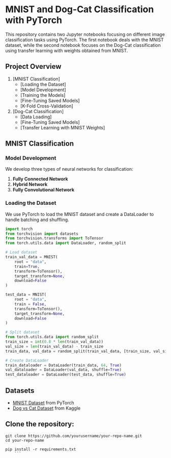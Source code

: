 # MNIST and Dog-Cat Classification with PyTorch

This repository contains two Jupyter notebooks focusing on different image classification tasks using PyTorch. The first notebook deals with the MNIST dataset, while the second notebook focuses on the Dog-Cat classification using transfer learning with weights obtained from MNIST.

## Project Overview

1. [MNIST Classification]
    - [Loading the Dataset]
    - [Model Development]
    - [Training the Models]
    - [Fine-Tuning Saved Models]
    - [K-Fold Cross-Validation]
2. [Dog-Cat Classification]
    - [Data Loading]
    - [Fine-Tuning Saved Models]
    - [Transfer Learning with MNIST Weights]

## MNIST Classification

### Model Development

We develop three types of neural networks for classification:

1. **Fully Connected Network**
2. **Hybrid Network**
3. **Fully Convolutional Network**


### Loading the Dataset
We use PyTorch to load the MNIST dataset and create a DataLoader to handle batching and shuffling.

```python
import torch
from torchvision import datasets
from torchvision.transforms import ToTensor                            
from torch.utils.data import DataLoader, random_split

# Load dataset
train_val_data = MNIST(
    root = "data",                                                          
    train=True,                                                              
    transform=ToTensor(),                                                   
    target_transform=None,                                                  
    download=False
)

test_data = MNIST(
    root = "data",
    train = False,
    transform=ToTensor(),
    target_transform=None,
    download=False
)

# Split dataset
from torch.utils.data import random_split
train_size = int(0.8 * len(train_val_data))
val_size = len(train_val_data) - train_size
train_data, val_data = random_split(train_val_data, [train_size, val_size])

# Create DataLoader
train_dataloader = DataLoader(train_data, 64, True)
val_dataloader = DataLoader(val_data, shuffle=True)
test_dataloader = DataLoader(test_data, shuffle=True)
```


## Datasets

- [MNIST Dataset](http://yann.lecun.com/exdb/mnist/) from PyTorch
- [Dog vs Cat Dataset](https://www.kaggle.com/c/dogs-vs-cats) from Kaggle


## Clone the repository:

```
git clone https://github.com/yourusername/your-repo-name.git
cd your-repo-name
```
```
pip install -r requirements.txt
    ```



